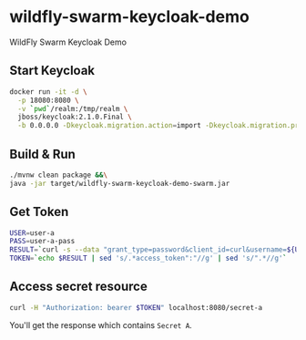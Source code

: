 # wildfly-swarm-keycloak-demo

WildFly Swarm Keycloak Demo

## Start Keycloak

``` sh
docker run -it -d \
  -p 18080:8080 \
  -v `pwd`/realm:/tmp/realm \
  jboss/keycloak:2.1.0.Final \
  -b 0.0.0.0 -Dkeycloak.migration.action=import -Dkeycloak.migration.provider=singleFile -Dkeycloak.migration.file=/tmp/realm/wildfly-swarm-realm.json
```

## Build & Run

``` sh
./mvnw clean package &&\
java -jar target/wildfly-swarm-keycloak-demo-swarm.jar
```

## Get Token

``` sh
USER=user-a
PASS=user-a-pass
RESULT=`curl -s --data "grant_type=password&client_id=curl&username=${USER}&password=${PASS}" http://localhost:18080/auth/realms/wildfly-swarm/protocol/openid-connect/token`
TOKEN=`echo $RESULT | sed 's/.*access_token":"//g' | sed 's/".*//g'`
```

## Access secret resource

``` sh
curl -H "Authorization: bearer $TOKEN" localhost:8080/secret-a
```

You'll get the response which contains `Secret A`.
